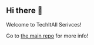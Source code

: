 ## Hi there 👋

Welcome to TechItAll Serivces!

Go to <a href="https://github.com/TechItAllServices/TechItAllServices-Main">the main repo</a> for more info!
